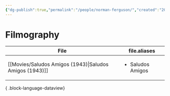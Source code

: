 ```yaml
---
{"dg-publish":true,"permalink":"/people/norman-ferguson/","created":"2024-06-20","updated":"2024-06-20"}
---
```



# Filmography

| File                                                       | file.aliases                     |
| ---------------------------------------------------------- | -------------------------------- |
| [[Movies/Saludos Amigos (1943)\|Saludos Amigos (1943)]] | <ul><li>Saludos Amigos</li></ul> |

{ .block-language-dataview}
